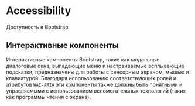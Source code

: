 # Accessibility
Доступность в Bootstrap

## Интерактивные компоненты
Интерактивные компоненты Bootstrap, такие как модальные диалоговые окна, выпадающие меню и настраиваемые всплывающие подсказки, предназначены для работы с сенсорным экраном, мышью и клавиатурой. Благодаря использованию соответствующих ролей и атрибутов `WAI-ARIA` эти компоненты также должны быть понятными и управляемыми с использованием вспомогательных технологий (таких как программы чтения с экрана).
